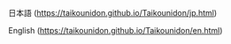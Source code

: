 日本語
(https://taikounidon.github.io/Taikounidon/jp.html)

English
(https://taikounidon.github.io/Taikounidon/en.html)